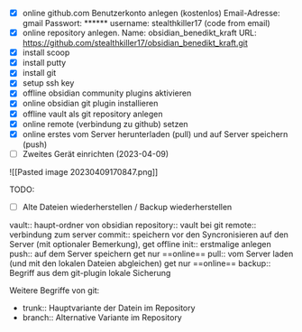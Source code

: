 
- [x] online github.com Benutzerkonto anlegen (kostenlos)
      Email-Adresse: gmail
      Passwort: ******
      username: stealthkiller17
      (code from email)
- [x] online repository anlegen.
      Name: obsidian_benedikt_kraft
      URL: https://github.com/stealthkiller17/obsidian_benedikt_kraft.git
- [x] install scoop
- [x] install putty
- [x] install git
- [x] setup ssh key 
- [x] offline obsidian community plugins aktivieren
- [x] online obsidian git plugin installieren
- [x] offline vault als git repository anlegen
- [x] online remote (verbindung zu github) setzen
- [x] online erstes vom Server herunterladen (pull) und auf Server speichern (push)
- [ ] Zweites Gerät einrichten (2023-04-09)

![[Pasted image 20230409170847.png]]

TODO:
- [ ]  Alte Dateien wiederherstellen / Backup wiederherstellen

vault:: haupt-ordner von obsidian
repository:: vault bei git
remote:: verbindung zum server
commit:: speichern vor den Syncronisieren auf den Server (mit optionaler Bemerkung), get offline
init:: erstmalige anlegen
push:: auf dem Server speichern get nur ==online==
pull:: vom Server laden (und mit den lokalen Dateien abgleichen) get nur ==online==
backup:: Begriff aus dem git-plugin lokale Sicherung 

Weitere Begriffe von git:
- trunk:: Hauptvariante der Datein im Repository
- branch:: Alternative Variante im Repository 
